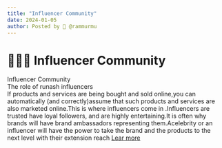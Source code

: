 ```yaml
---
title: "Influencer Community"
date: 2024-01-05
author: Posted by 🙋 @rammurmu
---
```



# 🧑‍🤝‍🧑 Influencer Community 
Influencer Community<br>
The role of runash influencers <br>
If products and services are being bought and sold online,you can automatically (and correctly)assume that such products and services are also marketed online.This is where influencers come in .Influencers are trusted have loyal followers, and are highly entertaining.It is often why brands will have brand ambassadors representing them.Acelebrity or an influencer will have the power to take the brand and the products to the next level with their extension reach 
[Lear more](https://influencermarketinghub.com)

